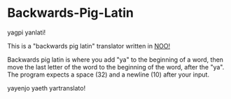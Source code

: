 # Backwards-Pig-Latin
yagpi yanlati!

This is a "backwards pig latin" translator written in [NOO!](https://esolangs.org/wiki/NOO!)

Backwards pig latin is where you add "ya" to the beginning of a word, then move the last letter of the word to the beginning of the word, after the "ya".
The program expects a space (32) and a newline (10) after your input.

yayenjo yaeth yartranslato!
